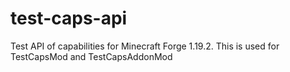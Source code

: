 # test-caps-api
Test API of capabilities for Minecraft Forge 1.19.2. This is used for TestCapsMod and TestCapsAddonMod
